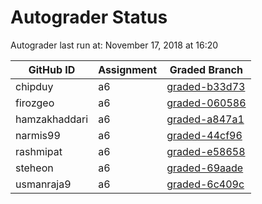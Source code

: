# Autograder Status
Autograder last run at: November 17, 2018 at 16:20

| GitHub ID | Assignment | Graded Branch |
|-----------|------------|---------------|
| chipduy | a6 | [graded-b33d73](https://github.com/Fall2018COMP401-001/a6-chipduy/tree/graded-b33d73) | 
| firozgeo | a6 | [graded-060586](https://github.com/Fall2018COMP401-001/a6-firozgeo/tree/graded-060586) | 
| hamzakhaddari | a6 | [graded-a847a1](https://github.com/Fall2018COMP401-001/a6-hamzakhaddari/tree/graded-a847a1) | 
| narmis99 | a6 | [graded-44cf96](https://github.com/Fall2018COMP401-001/a6-narmis99/tree/graded-44cf96) | 
| rashmipat | a6 | [graded-e58658](https://github.com/Fall2018COMP401-001/a6-rashmipat/tree/graded-e58658) | 
| steheon | a6 | [graded-69aade](https://github.com/Fall2018COMP401-001/a6-steheon/tree/graded-69aade) | 
| usmanraja9 | a6 | [graded-6c409c](https://github.com/Fall2018COMP401-001/a6-usmanraja9/tree/graded-6c409c) | 
